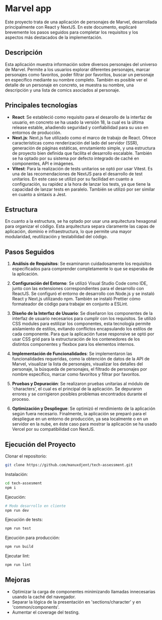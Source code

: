 # Marvel app

Este proyecto trata de una aplicación de personajes de Marvel, desarrollada principalmente con React y NextJS. En este documento, explicaré brevemente los pasos seguidos para completar los requisitos y los aspectos más destacados de la implementación.

## Descripción

Esta aplicación muestra información sobre diversos personajes del universo de Marvel. 
Permite a los usuarios explorar diferentes personajes, marcar personajes como favoritos, poder filtrar por favoritos, buscar un personaje en específico mediante su nombre completo.
También es posible ver el detalle de un personaje en concreto, se muestra su nombre, una descripción y una lista de comics asociados al personaje.

## Principales tecnologías

- **React**: Se estableció como requisito para el desarollo de la interfaz de usuario, en concreto se ha usado la versión 18, la cual es la última release estable, añadiendo seguridad y confiabilidad para su uso en entornos de producción.
- **Next.js**: Next.js fue utilizado como el marco de trabajo de React. Ofrece características como renderización del lado del servidor (SSR), generación de páginas estáticas, enrutamiento simple, y una estructura de proyecto bien definida que facilita el desarrollo escalable. También se ha optado por su sistema por defecto integrado de caché en componentes, API e imágenes.
- **Vitest**: Para la realización de tests unitarios se optó por usar Vitest. Es una de las recomendaciones de NextJS para el desarrollo de test unitarios. En este caso se utilizó por su facilidad en cuanto a configuración, su rapidez a la hora de lanzar los tests, ya que tiene la capacidad de lanzar tests en paralelo. También se utilizó por ser similar en cuanto a sintaxis a Jest.

## Estructura

En cuanto a la estructura, se ha optado por usar una arquitectura hexagonal para organizar el código. 
Esta arquitectura separa claramente las capas de aplicación, dominio e infraestructura, lo que permite una mayor modularidad, reutilización y testabilidad del código.

## Pasos Seguidos

1. **Análisis de Requisitos**: Se examinaron cuidadosamente los requisitos especificados para comprender completamente lo que se esperaba de la aplicación.

2. **Configuración del Entorno**: Se utilizó Visual Studio Code como IDE, junto con las extensiones correspondientes para el desarrollo con ReactJS.
Se configuró el entorno de desarrollo con Node.js y se instaló React y Next.js utilizando npm.
También se instaló Prettier cómo formateador de código para trabajar en conjunto a ESLint.

3. **Diseño de la Interfaz de Usuario**: Se diseñaron los componentes de la interfaz de usuario necesarios para cumplir con los requisitos. Se utilizó CSS modules para estilizar los componentes, esta tecnología permite aislamiento de estilos, evitando conflictos encapsulando los estilos de cada componente.
Para que la aplicación fuese responsive se optó por usar CSS grid para la estructuración de los contenedores de los distintos componentes y flexbox para los elementos internos.

1. **Implementación de Funcionalidades**: Se implementaron las funcionalidades requeridas, como la obtención de datos de la API de Marvel, visualizar la lista de personajes, visualizar los detalles del personaje, la búsqueda de personajes, el filtrado de personajes por nombre específico, marcar como favoritos y filtrar por favoritos.

2. **Pruebas y Depuración**: Se realizaron pruebas unitarias al módulo de 'characters', el cual es el principal de la aplicación. Se depuraron errores y se corrigieron posibles problemas encontrados durante el proceso.

3. **Optimización y Despliegue**: Se optimizó el rendimiento de la aplicación según fuera necesario. Finalmente, la aplicación se preparó para el despliegue en un entorno de producción, ya sea localmente o en un servidor en la nube, en éste caso para mostrar la aplicación se ha usado Vercel por su compatibilidad con NextJS.

## Ejecución del Proyecto

Clonar el repositorio:

```bash
git clone https://github.com/manuxdjent/tech-assessment.git
```

Instalación:
```bash
cd tech-assesment
npm i
```
Ejecución:
```bash
# Modo desarrollo en cliente
npm run dev
```
Ejecución de tests:
```bash
npm run test
```

Ejecución para producción:
```bash
npm run build
```

Ejecutar lint:
```bash
npm run lint
```

## Mejoras
- Optimizar la carga de componentes minimizando llamadas innecesarias usando la caché del navegador.
- Separar la lógica de la presentación en 'sections/character' y en 'common/components'.
- Aumentar el coverage del testing.